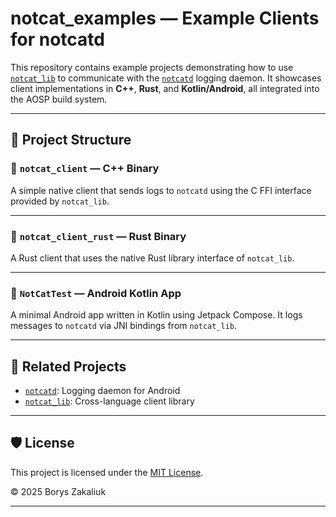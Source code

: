 # notcat_examples — Example Clients for notcatd

This repository contains example projects demonstrating how to use [`notcat_lib`](https://github.com/bord81/notcat_lib) to communicate with the [`notcatd`](https://github.com/bord81/notcatd) logging daemon. It showcases client implementations in **C++**, **Rust**, and **Kotlin/Android**, all integrated into the AOSP build system.

---

## 📁 Project Structure

### 🔹 `notcat_client` — C++ Binary

A simple native client that sends logs to `notcatd` using the C FFI interface provided by `notcat_lib`.

---

### 🦀 `notcat_client_rust` — Rust Binary

A Rust client that uses the native Rust library interface of `notcat_lib`.

---

### 📱 `NotCatTest` — Android Kotlin App

A minimal Android app written in Kotlin using Jetpack Compose. It logs messages to `notcatd` via JNI bindings from `notcat_lib`.

---

## 🔗 Related Projects

- [`notcatd`](https://github.com/bord81/notcatd): Logging daemon for Android
- [`notcat_lib`](https://github.com/bord81/notcat_lib): Cross-language client library

---

## 🛡️ License

This project is licensed under the [MIT License](LICENSE).

© 2025 Borys Zakaliuk

---
